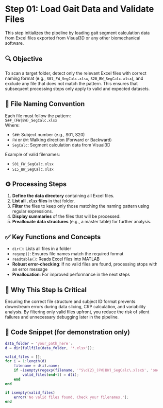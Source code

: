 # Step 01: Load Gait Data and Validate Files

This step initializes the pipeline by loading gait segment calculation data from Excel files exported from Visual3D or any other biomechanical software.

## 🔍 Objective
To scan a target folder, detect only the relevant Excel files with correct naming format (e.g., `S01_FW_SegCalc.xlsx`, `S20_BW_SegCalc.xlsx`), and exclude any file that does not match the pattern. This ensures that subsequent processing steps only apply to valid and expected datasets.

## 📂 File Naming Convention
Each file must follow the pattern:  
`S##_(FW|BW)_SegCalc.xlsx`  
Where:
- `S##`: Subject number (e.g., S01, S20)
- `FW` or `BW`: Walking direction (Forward or Backward)
- `SegCalc`: Segment calculation data from Visual3D

Example of valid filenames:
- `S01_FW_SegCalc.xlsx`
- `S15_BW_SegCalc.xlsx`

## ⚙️ Processing Steps

1. **Define the data directory** containing all Excel files.
2. **List all `.xlsx` files** in that folder.
3. **Filter** the files to keep only those matching the naming pattern using regular expressions.
4. **Display summaries** of the files that will be processed.
5. **Preallocate data structures** (e.g., a master table) for further analysis.

## ✅ Key Functions and Concepts
- `dir()`: Lists all files in a folder
- `regexp()`: Ensures file names match the required format
- `readtable()`: Reads Excel files into MATLAB
- **Robust error-checking**: If no valid files are found, processing stops with an error message
- **Preallocation**: For improved performance in the next steps

## 🧪 Why This Step Is Critical

Ensuring the correct file structure and subject ID format prevents downstream errors during data slicing, CRP calculation, and variability analysis. By filtering only valid files upfront, you reduce the risk of silent failures and unnecessary debugging later in the pipeline.

## 📌 Code Snippet (for demonstration only)

```matlab
data_folder = 'your_path_here';
d = dir(fullfile(data_folder, '*.xlsx'));

valid_files = [];
for i = 1:length(d)
    filename = d(i).name;
    if ~isempty(regexp(filename, '^S\d{2}_(FW|BW)_SegCalc\.xlsx$', 'once'))
        valid_files(end+1) = d(i);
    end
end

if isempty(valid_files)
    error('No valid files found. Check your filenames.');
end
